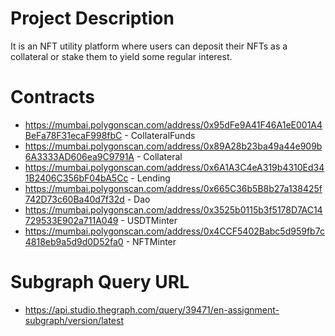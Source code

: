 # Project Description
It is an NFT utility platform where users can deposit their NFTs as a collateral or stake them to yield some regular interest.

# Contracts
- https://mumbai.polygonscan.com/address/0x95dFe9A41F46A1eE001A4BeFa78F31ecaF998fbC - CollateralFunds
- https://mumbai.polygonscan.com/address/0x89A28b23ba49a44e909b6A3333AD606ea9C9791A - Collateral
- https://mumbai.polygonscan.com/address/0x6A1A3C4eA319b4310Ed341B2406C356bF04bA5Cc - Lending
- https://mumbai.polygonscan.com/address/0x665C36b5B8b27a138425f742D73c60Ba40d7f32d - Dao
- https://mumbai.polygonscan.com/address/0x3525b0115b3f5178D7AC14729533E902a711A049 - USDTMinter
- https://mumbai.polygonscan.com/address/0x4CCF5402Babc5d959fb7c4818eb9a5d9d0D52fa0 - NFTMinter

# Subgraph Query URL
- https://api.studio.thegraph.com/query/39471/en-assignment-subgraph/version/latest